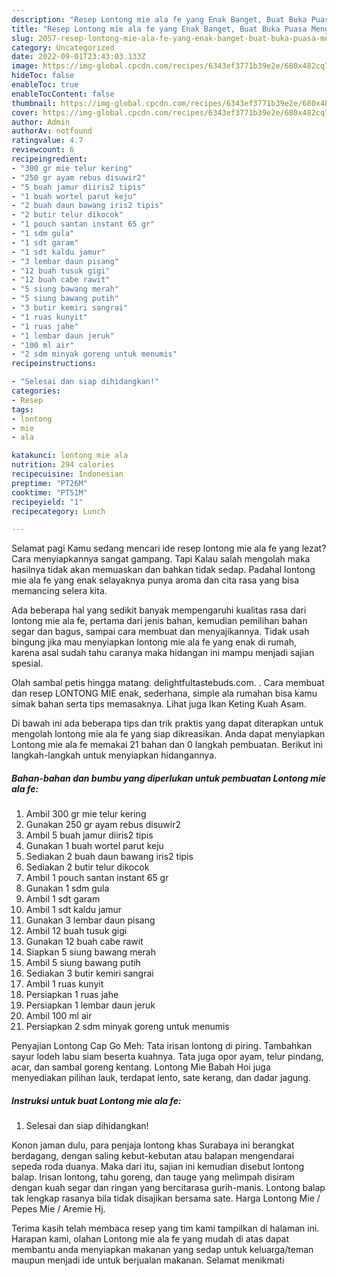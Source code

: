 ```yaml
---
description: "Resep Lontong mie ala fe yang Enak Banget, Buat Buka Puasa Menggugah Selera"
title: "Resep Lontong mie ala fe yang Enak Banget, Buat Buka Puasa Menggugah Selera"
slug: 2057-resep-lontong-mie-ala-fe-yang-enak-banget-buat-buka-puasa-menggugah-selera
category: Uncategorized
date: 2022-09-01T23:43:03.133Z
image: https://img-global.cpcdn.com/recipes/6343ef3771b39e2e/680x482cq70/lontong-mie-ala-fe-foto-resep-utama.jpg
hideToc: false
enableToc: true
enableTocContent: false
thumbnail: https://img-global.cpcdn.com/recipes/6343ef3771b39e2e/680x482cq70/lontong-mie-ala-fe-foto-resep-utama.jpg
cover: https://img-global.cpcdn.com/recipes/6343ef3771b39e2e/680x482cq70/lontong-mie-ala-fe-foto-resep-utama.jpg
author: Admin
authorAv: notfound
ratingvalue: 4.7
reviewcount: 6
recipeingredient:
- "300 gr mie telur kering"
- "250 gr ayam rebus disuwir2"
- "5 buah jamur diiris2 tipis"
- "1 buah wortel parut keju"
- "2 buah daun bawang iris2 tipis"
- "2 butir telur dikocok"
- "1 pouch santan instant 65 gr"
- "1 sdm gula"
- "1 sdt garam"
- "1 sdt kaldu jamur"
- "3 lembar daun pisang"
- "12 buah tusuk gigi"
- "12 buah cabe rawit"
- "5 siung bawang merah"
- "5 siung bawang putih"
- "3 butir kemiri sangrai"
- "1 ruas kunyit"
- "1 ruas jahe"
- "1 lembar daun jeruk"
- "100 ml air"
- "2 sdm minyak goreng untuk menumis"
recipeinstructions:

- "Selesai dan siap dihidangkan!"
categories:
- Resep
tags:
- lontong
- mie
- ala

katakunci: lontong mie ala 
nutrition: 294 calories
recipecuisine: Indonesian
preptime: "PT26M"
cooktime: "PT51M"
recipeyield: "1"
recipecategory: Lunch

---
```



Selamat pagi Kamu sedang mencari ide resep lontong mie ala fe yang lezat? Cara menyiapkannya sangat gampang. Tapi Kalau salah mengolah maka hasilnya tidak akan memuaskan dan bahkan tidak sedap. Padahal lontong mie ala fe yang enak selayaknya punya aroma dan cita rasa yang bisa memancing selera kita.


Ada beberapa hal yang sedikit banyak mempengaruhi kualitas rasa dari lontong mie ala fe, pertama dari jenis bahan, kemudian pemilihan bahan segar dan bagus, sampai cara membuat dan menyajikannya. Tidak usah bingung jika mau menyiapkan lontong mie ala fe yang enak di rumah, karena asal sudah tahu caranya maka hidangan ini mampu menjadi sajian spesial.

Olah sambal petis hingga matang. delightfultastebuds.com. . Cara membuat dan resep LONTONG MIE enak, sederhana, simple ala rumahan bisa kamu simak bahan serta tips memasaknya. Lihat juga Ikan Keting Kuah Asam.


Di bawah ini ada beberapa tips dan trik praktis yang dapat diterapkan untuk mengolah lontong mie ala fe yang siap dikreasikan. Anda dapat menyiapkan Lontong mie ala fe memakai 21 bahan dan 0 langkah pembuatan. Berikut ini langkah-langkah untuk menyiapkan hidangannya.

<!--inarticleads1-->

##### Bahan-bahan dan bumbu yang diperlukan untuk pembuatan Lontong mie ala fe:

1. Ambil 300 gr mie telur kering
1. Gunakan 250 gr ayam rebus disuwir2
1. Ambil 5 buah jamur diiris2 tipis
1. Gunakan 1 buah wortel parut keju
1. Sediakan 2 buah daun bawang iris2 tipis
1. Sediakan 2 butir telur dikocok
1. Ambil 1 pouch santan instant 65 gr
1. Gunakan 1 sdm gula
1. Ambil 1 sdt garam
1. Ambil 1 sdt kaldu jamur
1. Gunakan 3 lembar daun pisang
1. Ambil 12 buah tusuk gigi
1. Gunakan 12 buah cabe rawit
1. Siapkan 5 siung bawang merah
1. Ambil 5 siung bawang putih
1. Sediakan 3 butir kemiri sangrai
1. Ambil 1 ruas kunyit
1. Persiapkan 1 ruas jahe
1. Persiapkan 1 lembar daun jeruk
1. Ambil 100 ml air
1. Persiapkan 2 sdm minyak goreng untuk menumis


Penyajian Lontong Cap Go Meh: Tata irisan lontong di piring. Tambahkan sayur lodeh labu siam beserta kuahnya. Tata juga opor ayam, telur pindang, acar, dan sambal goreng kentang. Lontong Mie Babah Hoi juga menyediakan pilihan lauk, terdapat lento, sate kerang, dan dadar jagung. 

<!--inarticleads2-->

##### Instruksi untuk buat Lontong mie ala fe:


1. Selesai dan siap dihidangkan!

Konon jaman dulu, para penjaja lontong khas Surabaya ini berangkat berdagang, dengan saling kebut-kebutan atau balapan mengendarai sepeda roda duanya. Maka dari itu, sajian ini kemudian disebut lontong balap. Irisan lontong, tahu goreng, dan tauge yang melimpah disiram dengan kuah segar dan ringan yang bercitarasa gurih-manis. Lontong balap tak lengkap rasanya bila tidak disajikan bersama sate. Harga Lontong Mie / Pepes Mie / Aremie Hj. 

Terima kasih telah membaca resep yang tim kami tampilkan di halaman ini. Harapan kami, olahan Lontong mie ala fe yang mudah di atas dapat membantu anda menyiapkan makanan yang sedap untuk keluarga/teman maupun menjadi ide untuk berjualan makanan. Selamat menikmati
